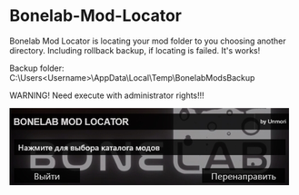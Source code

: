 # Bonelab-Mod-Locator
Bonelab Mod Locator is locating your mod folder to you choosing another directory. Including rollback backup, if locating is failed. It's works!

Backup folder: C:\Users\<Username>\AppData\Local\Temp\BonelabModsBackup

WARNING! Need execute with administrator rights!!!

![Alt text](example.jpg?raw=true "Example")
